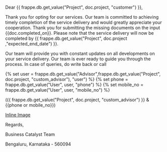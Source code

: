 <p>Dear {{ frappe.db.get_value("Project", doc.project, "customer") }},</p>

<p>Thank you for opting for our services. Our team is committed to achieving timely completion of the service delivery and would greatly appreciate your cooperation. Thank you for submitting the missing documents on the input {{doc.completed_on}}. Please note that the service delivery will now be completed by {{ frappe.db.get_value("Project", doc.project ,"expected_end_date") }}.</p>
<p>Our team will provide you with constant updates on all developments on your service delivery. Our team is ever ready to guide you through the process. In case of queries, do write back or call</p>

{% set user = frappe.db.get_value("Advisor",frappe.db.get_value("Project", doc.project, "custom_advisor"), "user")  %}
{% set phone = frappe.db.get_value("User", user, "phone") %}
{% set mobile_no = frappe.db.get_value("User", user, "mobile_no") %}
<p>({{ frappe.db.get_value("Project", doc.project, "custom_advisor") }} & {{phone or mobile_no}})</p>

<p><a href="https://drive.google.com/file/d/18-96LzZ5WnqHMx1WlRfL2Cs13CLPJI_M/view">Inline Image</a></p>

<p>Regards,</p>
<p>Business Catalyst Team</p>
<p>Bengaluru, Karnataka - 560094</p>
